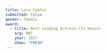 ```yaml
---
title: Lara Cowler
submitted: false
gender: female
award:
  - title: Best Leading Actress (In House)
    org: NNT
    year: 2017 
    show: "FREAK"
---
```

